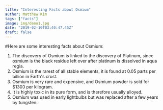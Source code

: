 ```yaml
---
title: "Interesting Facts about Osmium"
author: Matthew Kim
tags: ["facts"]
image: img/demo1.jpg
date: "2019-02-10T03:40:47.45Z"
draft: false
---
```


#Here are some interesting facts about Osmium: 
<br/>

1. The discovery of Osmium is linked to the discovery of Platinum, since osmium is the black residue left over after platinum is dissolved in aqua regia.
2. Osmium is the rarest of all stable elements, it is found at 0.05 parts per billion in Earth's crust.
3. Osmium is very rare and expensive, and Osmium powder is sold for $1300 per kilogram. 
4. It is highly toxic in its pure form, and is therefore usually alloyed.
5. Osmium was used in early lightbulbs but was replaced after a few years by tungsten.
